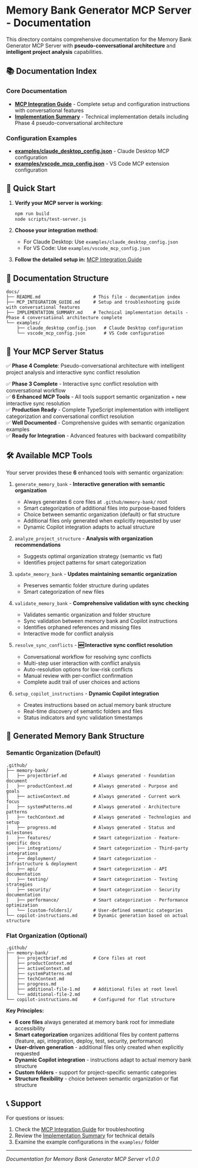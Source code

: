 # Memory Bank Generator MCP Server - Documentation

This directory contains comprehensive documentation for the Memory Bank Generator MCP Server with **pseudo-conversational architecture** and **intelligent project analysis** capabilities.

## 📚 Documentation Index

### Core Documentation
- **[MCP Integration Guide](MCP_INTEGRATION_GUIDE.md)** - Complete setup and configuration instructions with conversational features
- **[Implementation Summary](IMPLEMENTATION_SUMMARY.md)** - Technical implementation details including Phase 4 pseudo-conversational architecture

### Configuration Examples
- **[examples/claude_desktop_config.json](examples/claude_desktop_config.json)** - Claude Desktop MCP configuration
- **[examples/vscode_mcp_config.json](examples/vscode_mcp_config.json)** - VS Code MCP extension configuration

## 🚀 Quick Start

1. **Verify your MCP server is working:**
   ```bash
   npm run build
   node scripts/test-server.js
   ```

2. **Choose your integration method:**
   - For Claude Desktop: Use `examples/claude_desktop_config.json`
   - For VS Code: Use `examples/vscode_mcp_config.json`

3. **Follow the detailed setup in:** [MCP Integration Guide](MCP_INTEGRATION_GUIDE.md)

## 📁 Documentation Structure

```
docs/
├── README.md                    # This file - documentation index
├── MCP_INTEGRATION_GUIDE.md     # Setup and troubleshooting guide with conversational features
├── IMPLEMENTATION_SUMMARY.md    # Technical implementation details - Phase 4 conversational architecture complete
└── examples/
    ├── claude_desktop_config.json   # Claude Desktop configuration
    └── vscode_mcp_config.json       # VS Code configuration
```

## 🎯 Your MCP Server Status

✅ **Phase 4 Complete**: Pseudo-conversational architecture with intelligent project analysis and interactive sync conflict resolution

✅ **Phase 3 Complete** - Interactive sync conflict resolution with conversational workflow  
✅ **6 Enhanced MCP Tools** - All tools support semantic organization + new interactive sync resolution  
✅ **Production Ready** - Complete TypeScript implementation with intelligent categorization and conversational conflict resolution  
✅ **Well Documented** - Comprehensive guides with semantic organization examples  
✅ **Ready for Integration** - Advanced features with backward compatibility  

## 🛠 Available MCP Tools

Your server provides these **6** enhanced tools with semantic organization:

1. `generate_memory_bank` - **Interactive generation with semantic organization**
   - Always generates 6 core files at `.github/memory-bank/` root
   - Smart categorization of additional files into purpose-based folders
   - Choice between semantic organization (default) or flat structure
   - Additional files only generated when explicitly requested by user
   - Dynamic Copilot integration adapts to actual structure

2. `analyze_project_structure` - **Analysis with organization recommendations**
   - Suggests optimal organization strategy (semantic vs flat)
   - Identifies project patterns for smart categorization

3. `update_memory_bank` - **Updates maintaining semantic organization**
   - Preserves semantic folder structure during updates
   - Smart categorization of new files

4. `validate_memory_bank` - **Comprehensive validation with sync checking**
   - Validates semantic organization and folder structure
   - Sync validation between memory bank and Copilot instructions
   - Identifies orphaned references and missing files
   - Interactive mode for conflict analysis

5. `resolve_sync_conflicts` - **🆕 Interactive sync conflict resolution**
   - Conversational workflow for resolving sync conflicts
   - Multi-step user interaction with conflict analysis
   - Auto-resolution options for low-risk conflicts
   - Manual review with per-conflict confirmation
   - Complete audit trail of user choices and actions

6. `setup_copilot_instructions` - **Dynamic Copilot integration**
   - Creates instructions based on actual memory bank structure
   - Real-time discovery of semantic folders and files
   - Status indicators and sync validation timestamps

## 📁 Generated Memory Bank Structure

### Semantic Organization (Default)
```
.github/
├── memory-bank/
│   ├── projectbrief.md          # Always generated - Foundation document
│   ├── productContext.md        # Always generated - Purpose and goals
│   ├── activeContext.md         # Always generated - Current work focus
│   ├── systemPatterns.md        # Always generated - Architecture patterns
│   ├── techContext.md           # Always generated - Technologies and setup
│   ├── progress.md              # Always generated - Status and milestones
│   ├── features/                # Smart categorization - Feature-specific docs
│   ├── integrations/            # Smart categorization - Third-party integrations
│   ├── deployment/              # Smart categorization - Infrastructure & deployment
│   ├── api/                     # Smart categorization - API documentation
│   ├── testing/                 # Smart categorization - Testing strategies
│   ├── security/                # Smart categorization - Security documentation
│   ├── performance/             # Smart categorization - Performance optimization
│   └── [custom-folders]/        # User-defined semantic categories
└── copilot-instructions.md      # Dynamic generation based on actual structure
```

### Flat Organization (Optional)
```
.github/
├── memory-bank/
│   ├── projectbrief.md          # Core files at root
│   ├── productContext.md
│   ├── activeContext.md
│   ├── systemPatterns.md
│   ├── techContext.md
│   ├── progress.md
│   ├── additional-file-1.md     # Additional files at root level
│   └── additional-file-2.md
└── copilot-instructions.md      # Configured for flat structure
```

**Key Principles:**
- **6 core files** always generated at memory bank root for immediate accessibility
- **Smart categorization** organizes additional files by content patterns (feature, api, integration, deploy, test, security, performance)
- **User-driven generation** - additional files only created when explicitly requested
- **Dynamic Copilot integration** - instructions adapt to actual memory bank structure
- **Custom folders** - support for project-specific semantic categories
- **Structure flexibility** - choice between semantic organization or flat structure

## 📞 Support

For questions or issues:
1. Check the [MCP Integration Guide](MCP_INTEGRATION_GUIDE.md) for troubleshooting
2. Review the [Implementation Summary](IMPLEMENTATION_SUMMARY.md) for technical details
3. Examine the example configurations in the `examples/` folder

---

*Documentation for Memory Bank Generator MCP Server v1.0.0*